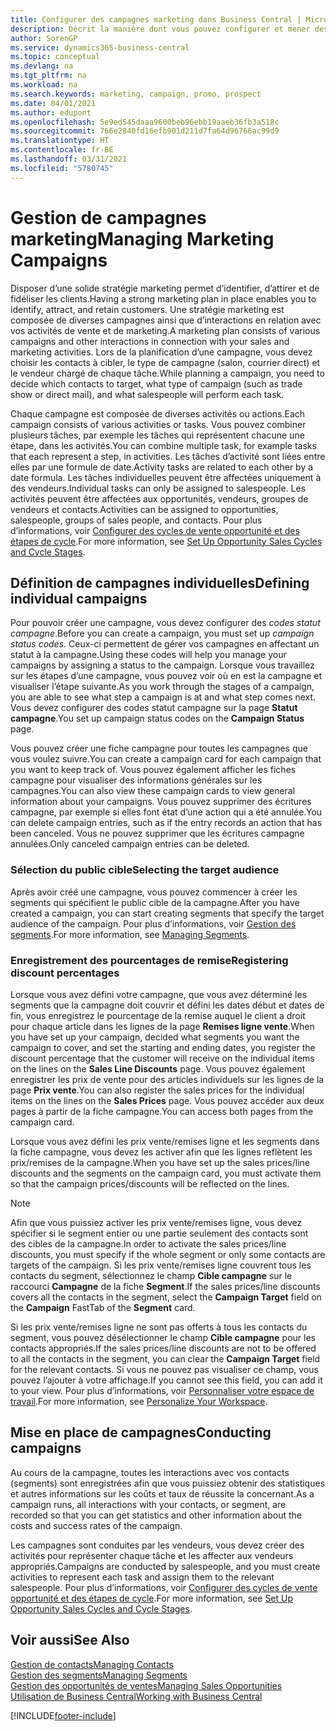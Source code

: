 ```yaml
---
title: Configurer des campagnes marketing dans Business Central | Microsoft Docs
description: Décrit la manière dont vous pouvez configurer et mener des campagnes marketing dans Business Central afin de vous aider à identifier et attirer des prospects et à fidéliser les clients.
author: SorenGP
ms.service: dynamics365-business-central
ms.topic: conceptual
ms.devlang: na
ms.tgt_pltfrm: na
ms.workload: na
ms.search.keywords: marketing, campaign, promo, prospect
ms.date: 04/01/2021
ms.author: edupont
ms.openlocfilehash: 5e9ed545daaa9600beb96ebb19aaeb36fb3a518c
ms.sourcegitcommit: 766e2840fd16efb901d211d7fa64d96766ac99d9
ms.translationtype: HT
ms.contentlocale: fr-BE
ms.lasthandoff: 03/31/2021
ms.locfileid: "5780745"
---
```

# <a name="managing-marketing-campaigns"></a><span data-ttu-id="7e074-103">Gestion de campagnes marketing</span><span class="sxs-lookup"><span data-stu-id="7e074-103">Managing Marketing Campaigns</span></span>
<span data-ttu-id="7e074-104">Disposer d’une solide stratégie marketing permet d’identifier, d’attirer et de fidéliser les clients.</span><span class="sxs-lookup"><span data-stu-id="7e074-104">Having a strong marketing plan in place enables you to identify, attract, and retain customers.</span></span> <span data-ttu-id="7e074-105">Une stratégie marketing est composée de diverses campagnes ainsi que d’interactions en relation avec vos activités de vente et de marketing.</span><span class="sxs-lookup"><span data-stu-id="7e074-105">A marketing plan consists of various campaigns and other interactions in connection with your sales and marketing activities.</span></span> <span data-ttu-id="7e074-106">Lors de la planification d’une campagne, vous devez choisir les contacts à cibler, le type de campagne (salon, courrier direct) et le vendeur chargé de chaque tâche.</span><span class="sxs-lookup"><span data-stu-id="7e074-106">While planning a campaign, you need to decide which contacts to target, what type of campaign (such as trade show or direct mail), and what salespeople will perform each task.</span></span>

<span data-ttu-id="7e074-107">Chaque campagne est composée de diverses activités ou actions.</span><span class="sxs-lookup"><span data-stu-id="7e074-107">Each campaign consists of various activities or tasks.</span></span> <span data-ttu-id="7e074-108">Vous pouvez combiner plusieurs tâches, par exemple les tâches qui représentent chacune une étape, dans les activités.</span><span class="sxs-lookup"><span data-stu-id="7e074-108">You can combine multiple task, for example tasks that each represent a step, in activities.</span></span> <span data-ttu-id="7e074-109">Les tâches d’activité sont liées entre elles par une formule de date.</span><span class="sxs-lookup"><span data-stu-id="7e074-109">Activity tasks are related to each other by a date formula.</span></span> <span data-ttu-id="7e074-110">Les tâches individuelles peuvent être affectées uniquement à des vendeurs.</span><span class="sxs-lookup"><span data-stu-id="7e074-110">Individual tasks can only be assigned to salespeople.</span></span> <span data-ttu-id="7e074-111">Les activités peuvent être affectées aux opportunités, vendeurs, groupes de vendeurs et contacts.</span><span class="sxs-lookup"><span data-stu-id="7e074-111">Activities can be assigned to opportunities, salespeople, groups of sales people, and contacts.</span></span> <span data-ttu-id="7e074-112">Pour plus d’informations, voir [Configurer des cycles de vente opportunité et des étapes de cycle](marketing-how-setup-opportunity-sales-cycles-stages.md).</span><span class="sxs-lookup"><span data-stu-id="7e074-112">For more information, see [Set Up Opportunity Sales Cycles and Cycle Stages](marketing-how-setup-opportunity-sales-cycles-stages.md).</span></span>

## <a name="defining-individual-campaigns"></a><span data-ttu-id="7e074-113">Définition de campagnes individuelles</span><span class="sxs-lookup"><span data-stu-id="7e074-113">Defining individual campaigns</span></span>
<span data-ttu-id="7e074-114">Pour pouvoir créer une campagne, vous devez configurer des *codes statut campagne*.</span><span class="sxs-lookup"><span data-stu-id="7e074-114">Before you can create a campaign, you must set up *campaign status codes*.</span></span> <span data-ttu-id="7e074-115">Ceux-ci permettent de gérer vos campagnes en affectant un statut à la campagne.</span><span class="sxs-lookup"><span data-stu-id="7e074-115">Using these codes will help you manage your campaigns by assigning a status to the campaign.</span></span> <span data-ttu-id="7e074-116">Lorsque vous travaillez sur les étapes d’une campagne, vous pouvez voir où en est la campagne et visualiser l’étape suivante.</span><span class="sxs-lookup"><span data-stu-id="7e074-116">As you work through the stages of a campaign, you are able to see what step a campaign is at and what step comes next.</span></span> <span data-ttu-id="7e074-117">Vous devez configurer des codes statut campagne sur la page **Statut campagne**.</span><span class="sxs-lookup"><span data-stu-id="7e074-117">You set up campaign status codes on the **Campaign Status** page.</span></span>

<span data-ttu-id="7e074-118">Vous pouvez créer une fiche campagne pour toutes les campagnes que vous voulez suivre.</span><span class="sxs-lookup"><span data-stu-id="7e074-118">You can create a campaign card for each campaign that you want to keep track of.</span></span> <span data-ttu-id="7e074-119">Vous pouvez également afficher les fiches campagne pour visualiser des informations générales sur les campagnes.</span><span class="sxs-lookup"><span data-stu-id="7e074-119">You can also view these campaign cards to view general information about your campaigns.</span></span>
<span data-ttu-id="7e074-120">Vous pouvez supprimer des écritures campagne, par exemple si elles font état d’une action qui a été annulée.</span><span class="sxs-lookup"><span data-stu-id="7e074-120">You can delete campaign entries, such as if the entry records an action that has been canceled.</span></span> <span data-ttu-id="7e074-121">Vous ne pouvez supprimer que les écritures campagne annulées.</span><span class="sxs-lookup"><span data-stu-id="7e074-121">Only canceled campaign entries can be deleted.</span></span>

### <a name="selecting-the-target-audience"></a><span data-ttu-id="7e074-122">Sélection du public cible</span><span class="sxs-lookup"><span data-stu-id="7e074-122">Selecting the target audience</span></span>
<span data-ttu-id="7e074-123">Après avoir créé une campagne, vous pouvez commencer à créer les segments qui spécifient le public cible de la campagne.</span><span class="sxs-lookup"><span data-stu-id="7e074-123">After you have created a campaign, you can start creating segments that specify the target audience of the campaign.</span></span> <span data-ttu-id="7e074-124">Pour plus d’informations, voir [Gestion des segments](marketing-segments.md).</span><span class="sxs-lookup"><span data-stu-id="7e074-124">For more information, see [Managing Segments](marketing-segments.md).</span></span>

### <a name="registering-discount-percentages"></a><span data-ttu-id="7e074-125">Enregistrement des pourcentages de remise</span><span class="sxs-lookup"><span data-stu-id="7e074-125">Registering discount percentages</span></span>
<span data-ttu-id="7e074-126">Lorsque vous avez défini votre campagne, que vous avez déterminé les segments que la campagne doit couvrir et défini les dates début et dates de fin, vous enregistrez le pourcentage de la remise auquel le client a droit pour chaque article dans les lignes de la page **Remises ligne vente**.</span><span class="sxs-lookup"><span data-stu-id="7e074-126">When you have set up your campaign, decided what segments you want the campaign to cover, and set the starting and ending dates, you register the discount percentage that the customer will receive on the individual items on the lines on the **Sales Line Discounts** page.</span></span> <span data-ttu-id="7e074-127">Vous pouvez également enregistrer les prix de vente pour des articles individuels sur les lignes de la page **Prix vente**.</span><span class="sxs-lookup"><span data-stu-id="7e074-127">You can also register the sales prices for the individual items on the lines on the **Sales Prices** page.</span></span> <span data-ttu-id="7e074-128">Vous pouvez accéder aux deux pages à partir de la fiche campagne.</span><span class="sxs-lookup"><span data-stu-id="7e074-128">You can access both pages from the campaign card.</span></span>

 <span data-ttu-id="7e074-129">Lorsque vous avez défini les prix vente/remises ligne et les segments dans la fiche campagne, vous devez les activer afin que les lignes reflètent les prix/remises de la campagne.</span><span class="sxs-lookup"><span data-stu-id="7e074-129">When you have set up the sales prices/line discounts and the segments on the campaign card, you must activate them so that the campaign prices/discounts will be reflected on the lines.</span></span>

> [!NOTE]  
>   <span data-ttu-id="7e074-130">Afin que vous puissiez activer les prix vente/remises ligne, vous devez spécifier si le segment entier ou une partie seulement des contacts sont des cibles de la campagne.</span><span class="sxs-lookup"><span data-stu-id="7e074-130">In order to activate the sales prices/line discounts, you must specify if the whole segment or only some contacts are targets of the campaign.</span></span> <span data-ttu-id="7e074-131">Si les prix vente/remises ligne couvrent tous les contacts du segment, sélectionnez le champ **Cible campagne** sur le raccourci **Campagne** de la fiche **Segment**.</span><span class="sxs-lookup"><span data-stu-id="7e074-131">If the sales prices/line discounts covers all the contacts in the segment, select the **Campaign Target** field on the **Campaign** FastTab of the **Segment** card.</span></span>

<span data-ttu-id="7e074-132">Si les prix vente/remises ligne ne sont pas offerts à tous les contacts du segment, vous pouvez désélectionner le champ **Cible campagne** pour les contacts appropriés.</span><span class="sxs-lookup"><span data-stu-id="7e074-132">If the sales prices/line discounts are not to be offered to all the contacts in the segment, you can clear the **Campaign Target** field for the relevant contacts.</span></span> <span data-ttu-id="7e074-133">Si vous ne pouvez pas visualiser ce champ, vous pouvez l’ajouter à votre affichage.</span><span class="sxs-lookup"><span data-stu-id="7e074-133">If you cannot see this field, you can add it to your view.</span></span> <span data-ttu-id="7e074-134">Pour plus d’informations, voir [Personnaliser votre espace de travail](ui-personalization-user.md).</span><span class="sxs-lookup"><span data-stu-id="7e074-134">For more information, see [Personalize Your Workspace](ui-personalization-user.md).</span></span>

## <a name="conducting-campaigns"></a><span data-ttu-id="7e074-135">Mise en place de campagnes</span><span class="sxs-lookup"><span data-stu-id="7e074-135">Conducting campaigns</span></span>
<span data-ttu-id="7e074-136">Au cours de la campagne, toutes les interactions avec vos contacts (segments) sont enregistrées afin que vous puissiez obtenir des statistiques et autres informations sur les coûts et taux de réussite la concernant.</span><span class="sxs-lookup"><span data-stu-id="7e074-136">As a campaign runs, all interactions with your contacts, or segment, are recorded so that you can get statistics and other information about the costs and success rates of the campaign.</span></span>

<span data-ttu-id="7e074-137">Les campagnes sont conduites par les vendeurs, vous devez créer des activités pour représenter chaque tâche et les affecter aux vendeurs appropriés.</span><span class="sxs-lookup"><span data-stu-id="7e074-137">Campaigns are conducted by salespeople, and you must create activities to represent each task and assign them to the relevant salespeople.</span></span> <span data-ttu-id="7e074-138">Pour plus d’informations, voir [Configurer des cycles de vente opportunité et des étapes de cycle](marketing-how-setup-opportunity-sales-cycles-stages.md).</span><span class="sxs-lookup"><span data-stu-id="7e074-138">For more information, see [Set Up Opportunity Sales Cycles and Cycle Stages](marketing-how-setup-opportunity-sales-cycles-stages.md).</span></span>

## <a name="see-also"></a><span data-ttu-id="7e074-139">Voir aussi</span><span class="sxs-lookup"><span data-stu-id="7e074-139">See Also</span></span>
[<span data-ttu-id="7e074-140">Gestion de contacts</span><span class="sxs-lookup"><span data-stu-id="7e074-140">Managing Contacts</span></span>](marketing-contacts.md)  
[<span data-ttu-id="7e074-141">Gestion des segments</span><span class="sxs-lookup"><span data-stu-id="7e074-141">Managing Segments</span></span>](marketing-segments.md)  
[<span data-ttu-id="7e074-142">Gestion des opportunités de ventes</span><span class="sxs-lookup"><span data-stu-id="7e074-142">Managing Sales Opportunities</span></span>](marketing-manage-sales-opportunities.md)  
[<span data-ttu-id="7e074-143">Utilisation de Business Central</span><span class="sxs-lookup"><span data-stu-id="7e074-143">Working with Business Central</span></span>](ui-work-product.md)  


[!INCLUDE[footer-include](includes/footer-banner.md)]